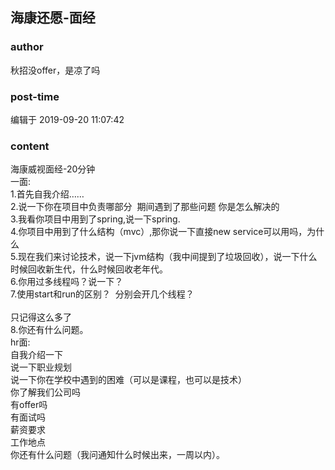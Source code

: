 ## 海康还愿-面经
### author 
秋招没offer，是凉了吗
### post-time 

编辑于  2019-09-20 11:07:42
### content 
<div class="post-topic-des nc-post-content">
 海康威视面经-20分钟
 <br/>
 一面:
 <br/>
 1.首先自我介绍……
 <br/>
 2.说一下你在项目中负责哪部分  期间遇到了那些问题 你是怎么解决的
 <br/>
 3.我看你项目中用到了spring,说一下spring.
 <br/>
 4.你项目中用到了什么结构（mvc）,那你说一下直接new service可以用吗，为什么
 <br/>
 5.现在我们来讨论技术，说一下jvm结构（我中间提到了垃圾回收），说一下什么时候回收新生代，什么时候回收老年代。
 <br/>
 6.你用过多线程吗？说一下？
 <br/>
 7.使用start和run的区别？  分别会开几个线程？
 <br/>
 <br/>
 只记得这么多了
 <br/>
 8.你还有什么问题。
 <br/>
 hr面:
 <br/>
 自我介绍一下
 <br/>
 说一下职业规划
 <br/>
 说一下你在学校中遇到的困难（可以是课程，也可以是技术）
 <br/>
 你了解我们公司吗
 <br/>
 有offer吗
 <br/>
 有面试吗
 <br/>
 薪资要求
 <br/>
 工作地点
 <br/>
 你还有什么问题（我问通知什么时候出来，一周以内）。
</div>

